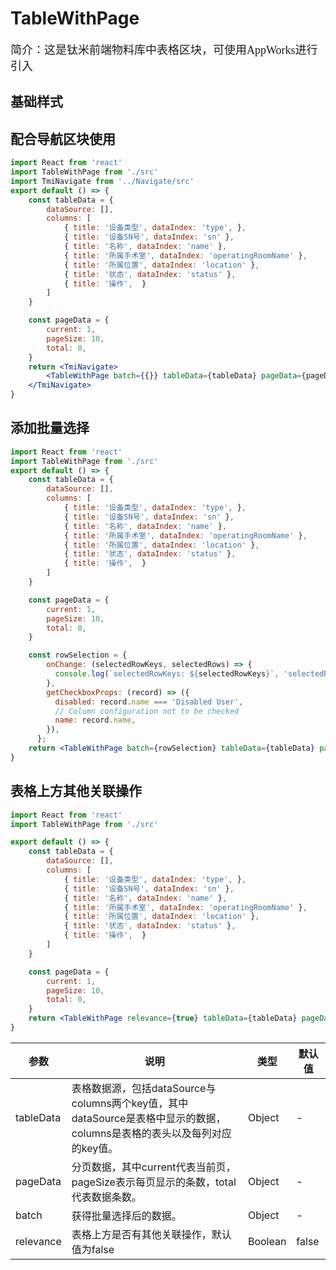 # TableWithPage

<font size=4 face="微软雅黑">简介：这是钛米前端物料库中表格区块，可使用AppWorks进行引入</font>

## 基础样式
<code src="./src/index.jsx"></code>

## 配合导航区块使用
```jsx
import React from 'react'
import TableWithPage from './src'
import TmiNavigate from '../Navigate/src'
export default () => {
	const tableData = {
		dataSource: [],
		columns: [
			{ title: '设备类型', dataIndex: 'type', },
			{ title: '设备SN号', dataIndex: 'sn' },
			{ title: '名称', dataIndex: 'name' },
			{ title: '所属手术室', dataIndex: 'operatingRoomName' },
			{ title: '所属位置', dataIndex: 'location' },
			{ title: '状态', dataIndex: 'status' },
			{ title: '操作',  }
		]
	}

	const pageData = {
		current: 1,
		pageSize: 10,
		total: 0,
	}
	return <TmiNavigate>
		<TableWithPage batch={{}} tableData={tableData} pageData={pageData}/>
	</TmiNavigate>
}
```

## 添加批量选择
```jsx
import React from 'react'
import TableWithPage from './src'
export default () => {
	const tableData = {
		dataSource: [],
		columns: [
			{ title: '设备类型', dataIndex: 'type', },
			{ title: '设备SN号', dataIndex: 'sn' },
			{ title: '名称', dataIndex: 'name' },
			{ title: '所属手术室', dataIndex: 'operatingRoomName' },
			{ title: '所属位置', dataIndex: 'location' },
			{ title: '状态', dataIndex: 'status' },
			{ title: '操作',  }
		]
	}

	const pageData = {
		current: 1,
		pageSize: 10,
		total: 0,
	}

	const rowSelection = {
		onChange: (selectedRowKeys, selectedRows) => {
		  console.log(`selectedRowKeys: ${selectedRowKeys}`, 'selectedRows: ', selectedRows);
		},
		getCheckboxProps: (record) => ({
		  disabled: record.name === 'Disabled User',
		  // Column configuration not to be checked
		  name: record.name,
		}),
	  };
	return <TableWithPage batch={rowSelection} tableData={tableData} pageData={pageData}/>
}
```

## 表格上方其他关联操作

```jsx
import React from 'react'
import TableWithPage from './src'

export default () => {
	const tableData = {
		dataSource: [],
		columns: [
			{ title: '设备类型', dataIndex: 'type', },
			{ title: '设备SN号', dataIndex: 'sn' },
			{ title: '名称', dataIndex: 'name' },
			{ title: '所属手术室', dataIndex: 'operatingRoomName' },
			{ title: '所属位置', dataIndex: 'location' },
			{ title: '状态', dataIndex: 'status' },
			{ title: '操作',  }
		]
	}

	const pageData = {
		current: 1,
		pageSize: 10,
		total: 0,
	}
	return <TableWithPage relevance={true} tableData={tableData} pageData={pageData}/>
}
```

| 参数        | 说明                                                                               | 类型      | 默认值   |
|-----------|----------------------------------------------------------------------------------|---------|-------|
| tableData | 表格数据源，包括dataSource与columns两个key值，其中dataSource是表格中显示的数据，columns是表格的表头以及每列对应的key值。 | Object  | \-    |
| pageData  | 分页数据，其中current代表当前页，pageSize表示每页显示的条数，total代表数据条数。                               | Object  | \-    |
| batch     | 获得批量选择后的数据。                                                                      | Object  | \-    |
| relevance | 表格上方是否有其他关联操作，默认值为false                                                          | Boolean | false |

